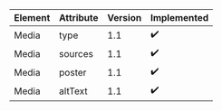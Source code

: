 Element | Attribute| Version | Implemented
------------ | ------------- |----------| ---------
Media | type| 1.1|:heavy_check_mark:
Media | sources| 1.1|:heavy_check_mark:
Media | poster| 1.1|:heavy_check_mark:
Media | altText| 1.1|:heavy_check_mark: